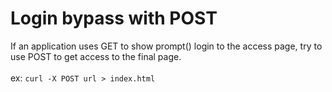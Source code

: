 # Login bypass with POST

If an application uses GET to show prompt() login to the access page, try to use POST to get access to the final page.\
\
ex: `curl -X POST url > index.html`

